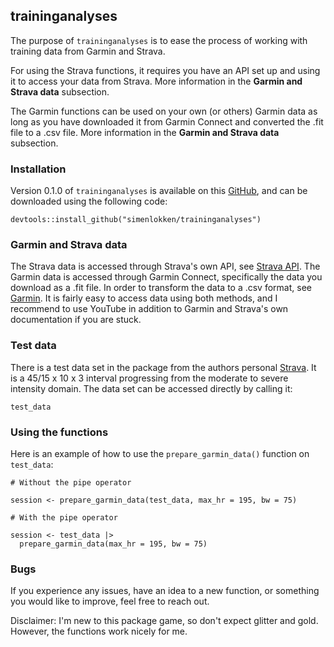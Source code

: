 ## traininganalyses

The purpose of `traininganalyses` is to ease the process of working with training data from Garmin and Strava.

For using the Strava functions, it requires you have an API set up and using it to access your data from Strava. More information in the **Garmin and Strava data** subsection.

The Garmin functions can be used on your own (or others) Garmin data as long as you have downloaded it from Garmin Connect and converted the .fit file to a .csv file. More information in the **Garmin and Strava data** subsection.

### Installation

Version 0.1.0 of `traininganalyses` is available on this [GitHub](https://github.com/simenlokken/traininganalyses), and can be downloaded using the following code:

```{r}
devtools::install_github("simenlokken/traininganalyses")
```

### Garmin and Strava data

The Strava data is accessed through Strava's own API, see [Strava API](https://developers.strava.com/). The Garmin data is accessed through Garmin Connect, specifically the data you download as a .fit file. In order to transform the data to a .csv format, see [Garmin](https://developer.garmin.com/fit/overview/). It is fairly easy to access data using both methods, and I recommend to use YouTube in addition to Garmin and Strava's own documentation if you are stuck.

### Test data

There is a test data set in the package from the authors personal [Strava](https://www.strava.com/activities/10377984627). It is a 45/15 x 10 x 3 interval progressing from the moderate to severe intensity domain. The data set can be accessed directly by calling it:

```{r}
test_data
```

### Using the functions

Here is an example of how to use the `prepare_garmin_data()` function on `test_data`:

```{r}
# Without the pipe operator

session <- prepare_garmin_data(test_data, max_hr = 195, bw = 75)

# With the pipe operator

session <- test_data |> 
  prepare_garmin_data(max_hr = 195, bw = 75)
```

### Bugs

If you experience any issues, have an idea to a new function, or something you would like to improve, feel free to reach out.

Disclaimer: I'm new to this package game, so don't expect glitter and gold. However, the functions work nicely for me.

